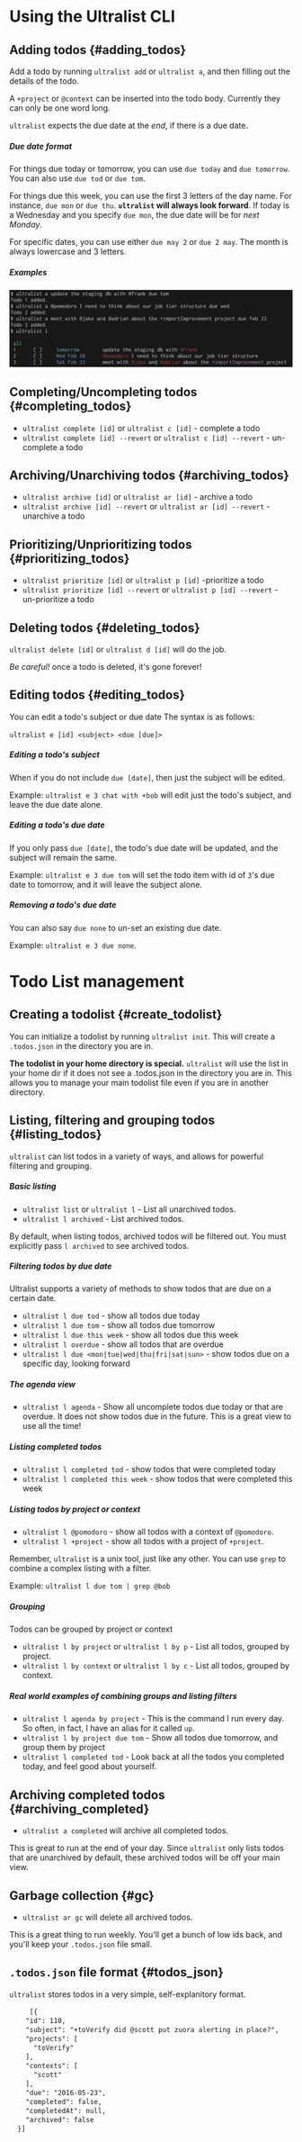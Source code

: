 # Using the Ultralist CLI

## Adding todos {#adding_todos}

Add a todo by running `ultralist add` or `ultralist a`, and then filling out the details of the todo.

A `+project` or `@context` can be inserted into the todo body. Currently they can only be one word long.

`ultralist` expects the due date at the _end_, if there is a due date.

##### Due date format

For things due today or tomorrow, you can use `due today` and `due tomorrow`. You can also use `due tod` or `due tom`.

For things due this week, you can use the first 3 letters of the day name. For instance, `due mon` or `due thu`. **`ultralist` will always look forward**.  If today is a Wednesday and you specify `due mon`, the due date will be for _next Monday_.

For specific dates, you can use either `due may 2` or `due 2 may`. The month is always lowercase and 3 letters.

##### Examples

![](images/adding_todos.png)

## Completing/Uncompleting todos {#completing_todos}

* `ultralist complete [id]` or `ultralist c [id]` - complete a todo
* `ultralist complete [id] --revert` or `ultralist c [id] --revert` - un-complete a todo

## Archiving/Unarchiving todos {#archiving_todos}

* `ultralist archive [id]` or `ultralist ar [id]` - archive a todo
* `ultralist archive [id] --revert` or `ultralist ar [id] --revert` - unarchive a todo

## Prioritizing/Unprioritizing todos {#prioritizing_todos}

* `ultralist prioritize [id]` or `ultralist p [id]` -prioritize a todo
* `ultralist prioritize [id] --revert` or `ultralist p [id] --revert` - un-prioritize a todo

## Deleting todos {#deleting_todos}

`ultralist delete [id]` or `ultralist d [id]` will do the job.

_Be careful!_ once a todo is deleted, it's gone forever!

## Editing todos {#editing_todos}

You can edit a todo's subject or due date The syntax is as follows:

`ultralist e [id] <subject> <due [due]>`

##### Editing a todo's subject

When if you do not include `due [date]`, then just the subject will be edited.

Example: `ultralist e 3 chat with +bob` will edit just the todo's subject, and leave the due date alone.

##### Editing a todo's due date

If you only pass `due [date]`, the todo's due date will be updated, and the subject will remain the same.

Example: `ultralist e 3 due tom` will set the todo item with id of `3`'s due date to tomorrow, and it will leave the subject alone. 

##### Removing a todo's due date

You can also say `due none` to un-set an existing due date.

Example: `ultralist e 3 due none`.

# Todo List management

## Creating a todolist {#create_todolist}

You can initialize a todolist by running `ultralist init`. This will create a `.todos.json` in the directory you are in.

**The todolist in your home directory is special.** `ultralist` will use the list in your home dir if it does not see a .todos.json in the directory you are in. This allows you to manage your main todolist file even if you are in another directory.

## Listing, filtering and grouping todos {#listing_todos}

`ultralist` can list todos in a variety of ways, and allows for powerful filtering and grouping.


##### Basic listing

* `ultralist list` or `ultralist l` - List all unarchived todos.
* `ultralist l archived` - List archived todos.

By default, when listing todos, archived todos will be filtered out.  You must explicitly pass `l archived` to see archived todos.

##### Filtering todos by due date

Ultralist supports a variety of methods to show todos that are due on a certain date.

* `ultralist l due tod` - show all todos due today
* `ultralist l due tom` - show all todos due tomorrow
* `ultralist l due this week` - show all todos due this week
* `ultralist l overdue` - show all todos that are overdue
* `ultralist l due <mon|tue|wed|thu|fri|sat|sun>` - show todos due on a specific day, looking forward

##### The agenda view

* `ultralist l agenda` - Show all uncomplete todos due today or that are overdue.  It does not show todos due in the future.  This is a great view to use all the time!

##### Listing completed todos

* `ultralist l completed tod` - show todos that were completed today
* `ultralist l completed this week` - show todos that were completed this week

##### Listing todos by project or context

* `ultralist l @pomodoro` - show all todos with a context of `@pomodoro`.
* `ultralist l +project` - show all todos with a project of `+project`.

Remember, `ultralist` is a unix tool, just like any other.  You can use `grep` to combine a complex listing with a filter.

Example: `ultralist l due tom | grep @bob`

##### Grouping

Todos can be grouped by project or context

* `ultralist l by project` or `ultralist l by p` - List all todos, grouped by project. 
* `ultralist l by context` or `ultralist l by c` - List all todos, grouped by context. 

##### Real world examples of combining groups and listing filters

* `ultralist l agenda by project` - This is the command I run every day.  So often, in fact, I have an alias for it called `up`.
* `ultralist l by project due tom` - Show all todos due tomorrow, and group them by project
* `ultralist l completed tod` - Look back at all the todos you completed today, and feel good about yourself.

## Archiving completed todos {#archiving_completed}

* `ultralist a completed` will archive all completed todos.  

This is great to run at the end of your day.  Since `ultralist` only lists todos that are unarchived by default, these archived todos will be off your main view.

## Garbage collection {#gc}

* `ultralist ar gc` will delete all archived todos.

This is a great thing to run weekly.  You'll get a bunch of low ids back, and you'll keep your `.todos.json` file small.

## `.todos.json` file format {#todos_json}

`ultralist` stores todos in a very simple, self-explanitory format.

```
     [{
    "id": 110,
    "subject": "+toVerify did @scott put zuora alerting in place?",
    "projects": [
      "toVerify"
    ],
    "contexts": [
      "scott"
    ],
    "due": "2016-05-23",
    "completed": false,
    "completedAt": null, 
    "archived": false
  }]
```
